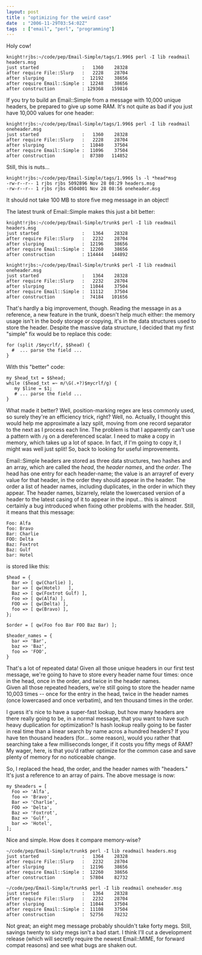 ```yaml
---
layout: post
title : "optimizing for the weird case"
date  : "2006-11-29T03:54:02Z"
tags  : ["email", "perl", "programming"]
---
```

Holy cow!

    knight!rjbs:~/code/pep/Email-Simple/tags/1.996$ perl -I lib readmail headers.msg 
    just started                :   1360    28328
    after require File::Slurp   :   2228    28704
    after slurping              :  12192    38656
    after require Email::Simple :  12248    38656
    after construction          : 129368   159816

If you try to build an Email::Simple from a message with 10,000 unique headers,
be prepared to give up some RAM.  It's not quite as bad if you just have 10,000
values for one header:

    knight!rjbs:~/code/pep/Email-Simple/tags/1.996$ perl -I lib readmail oneheader.msg 
    just started                :   1360    28328
    after require File::Slurp   :   2228    28704
    after slurping              :  11040    37504
    after require Email::Simple :  11096    37504
    after construction          :  87380   114852

Still, this is nuts...

    knight!rjbs:~/code/pep/Email-Simple/tags/1.996$ ls -l *head*msg
    -rw-r--r-- 1 rjbs rjbs 5092896 Nov 28 08:29 headers.msg
    -rw-r--r-- 1 rjbs rjbs 4504001 Nov 28 08:56 oneheader.msg

It should not take 100 MB to store five meg message in an object!

The latest trunk of Email::Simple makes this just a bit better:

    knight!rjbs:~/code/pep/Email-Simple/trunk$ perl -I lib readmail headers.msg
    just started                :   1364    28328
    after require File::Slurp   :   2232    28704
    after slurping              :  12196    38656
    after require Email::Simple :  12260    38656
    after construction          : 114444   144892

    knight!rjbs:~/code/pep/Email-Simple/trunk$ perl -I lib readmail oneheader.msg
    just started                :   1364    28328
    after require File::Slurp   :   2232    28704
    after slurping              :  11044    37504
    after require Email::Simple :  11112    37504
    after construction          :  74184   101656

That's hardly a big improvement, though.  Reading the message in as a
reference, a new feature in the trunk, doesn't help much either: the memory
usage isn't in the body storage or copying, it's in the data structures used to
store the header.  Despite the massive data structure, I decided that my first
"simple" fix would be to replace this code:

    for (split /$mycrlf/, $$head) {
      #  ... parse the field ...
    }

With this "better" code:

    my $head_txt = $$head;
    while ($head_txt =~ m/\G(.+?)$mycrlf/g) {
       my $line = $1;
       # ... parse the field ...
    }

What made it better?  Well, position-marking regex are less commonly used, so
surely they're an efficiency trick, right?  Well, no.  Actually, I thought this
would help me approximate a lazy split, moving from one record separator to the
next as I process each line.  The problem is that I apparently can't use a
pattern with `/g` on a dereferenced scalar.  I need to make a copy in memory,
which takes up a lot of space.  In fact, if I'm going to copy it, I might was
well just split!  So, back to looking for useful improvements.

Email::Simple headers are stored as three data structures, two hashes and an
array, which are called the *head*, the *header names*, and the *order*.  The
head has one entry for each header-name; the value is an arrayref of every
value for that header, in the order they should appear in the header.  The
order a list of header names, including duplicates, in the order in which they
appear.  The header names, bizarrely, relate the lowercased version of a header
to the latest casing of it to appear in the input... this is almost certainly a
bug introduced when fixing other problems with the header.  Still, it means
that this message:

    Foo: Alfa
    foo: Bravo
    Bar: Charlie
    FOO: Delta
    Baz: Foxtrot
    Baz: Gulf
    bar: Hotel

is stored like this:

    $head = {
      Bar => [ qw(Charlie) ],
      bar => [ qw(Hotel)   ],
      Baz => [ qw(Foxtrot Gulf) ],
      Foo => [ qw(Alfa) ],
      FOO => [ qw(Delta) ],
      foo => [ qw(Bravo) ],
    };

    $order = [ qw(Foo foo Bar FOO Baz Bar) ];

    $header_names = {
      bar => 'Bar',
      baz => 'Baz',
      foo => 'FOO',
    }

That's a lot of repeated data!  Given all those unique headers in our first
test message, we're going to have to store every header name four times: once
in the head, once in the order, and twice in the header names.  
Given all those repeated headers, we're still going to store the header name
10,003 times -- once for the entry in the head, twice in the header names (once
lowercased and once verbatim), and ten thousand times in the order.

I guess it's nice to have a super-fast lookup, but how many headers are there
really going to be, in a normal message, that you want to have such heavy
duplication for optimization?  Is hash lookup really going to be faster in real
time than a linear search by name acros a hundred headers?  If you have ten
thousand headers (for... some reason), would you rather that searching take a
few milliseconds longer, if it costs you fifty megs of RAM?  My wager, here, is
that you'd rather optimize for the common case and save plenty of memory for no
noticeable change.

So, I replaced the head, the order, and the header names with "headers."  It's
just a reference to an array of pairs.  The above message is now:

    my $headers = [
      Foo => 'Alfa',
      foo => 'Bravo',
      Bar => 'Charlie',
      FOO => 'Delta',
      Baz => 'Foxtrot',
      Baz => 'Gulf',
      bar => 'Hotel',
    ];

Nice and simple.  How does it compare memory-wise?

    ~/code/pep/Email-Simple/trunk$ perl -I lib readmail headers.msg
    just started                :   1364    28328
    after require File::Slurp   :   2232    28704
    after slurping              :  12196    38656
    after require Email::Simple :  12260    38656
    after construction          :  57804    82732

    ~/code/pep/Email-Simple/trunk$ perl -I lib readmail oneheader.msg 
    just started                :   1364    28328
    after require File::Slurp   :   2232    28704
    after slurping              :  11044    37504
    after require Email::Simple :  11108    37504
    after construction          :  52756    78232

Not great; an eight meg message probably shouldn't take forty megs.  Still,
savings twenty to sixty megs isn't a bad start.  I think I'll cut a development
release (which will secretly require the newest Email::MIME, for forward compat
reasons) and see what bugs are shaken out.

